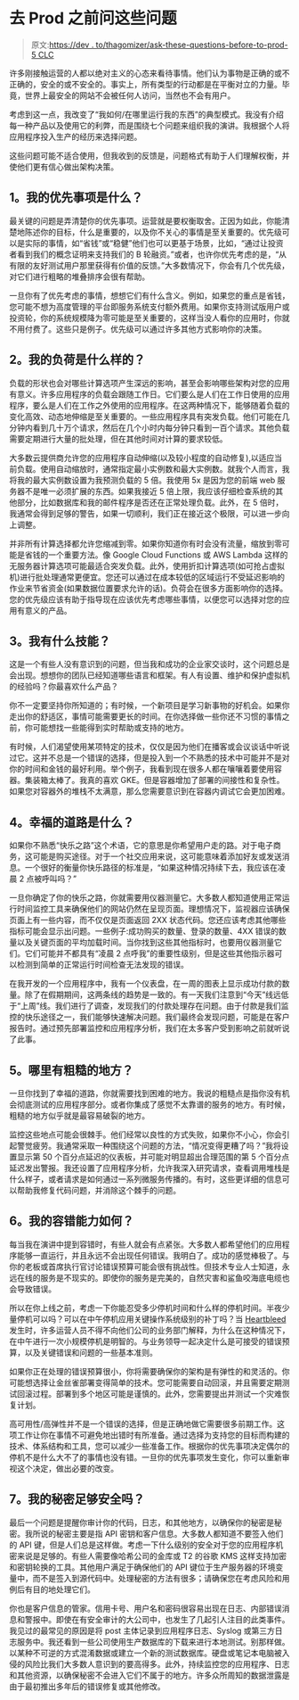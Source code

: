 # 去 Prod 之前问这些问题

> 原文:[https://dev . to/thagomizer/ask-these-questions-before-to-prod-5 CLC](https://dev.to/thagomizer/ask-these-questions-before-going-to-prod-5clc)

许多刚接触运营的人都以绝对主义的心态来看待事情。他们认为事物是正确的或不正确的，安全的或不安全的。事实上，所有类型的行动都是在平衡对立的力量。毕竟，世界上最安全的网站不会被任何人访问，当然也不会有用户。

考虑到这一点，我改变了“我如何/在哪里运行我的东西”的典型模式。我没有介绍每一种产品以及使用它的利弊，而是围绕七个问题来组织我的演讲。我根据个人将应用程序投入生产的经历来选择问题。

这些问题可能不适合使用，但我收到的反馈是，问题格式有助于人们理解权衡，并使他们更有信心做出架构决策。

## 1。我的优先事项是什么？

最关键的问题是弄清楚你的优先事项。运营就是要权衡取舍。正因为如此，你能清楚地陈述你的目标，什么是重要的，以及你不关心的事情是至关重要的。优先级可以是实际的事情，如“省钱”或“稳健”他们也可以更基于场景，比如，“通过让投资者看到我们的概念证明来支持我们的 B 轮融资。”或者，也许你优先考虑的是，“从有限的友好测试用户那里获得有价值的反馈。”大多数情况下，你会有几个优先级，对它们进行粗略的堆叠排序会很有帮助。

一旦你有了优先考虑的事情，想想它们有什么含义。例如，如果您的重点是省钱，您可能不想为高度管理的平台即服务系统支付额外费用。如果你支持测试版用户或投资轮，你的系统规模降为零可能是至关重要的，这样当没人看你的应用时，你就不用付费了。这些只是例子。优先级可以通过许多其他方式影响你的决策。

## 2。我的负荷是什么样的？

负载的形状也会对哪些计算选项产生深远的影响，甚至会影响哪些架构对您的应用有意义。许多应用程序的负载会跟随工作日。它们要么是人们在工作日使用的应用程序，要么是人们在工作之外使用的应用程序。在这两种情况下，能够随着负载的变化高效、动态地伸缩是至关重要的。一些应用程序具有突发负载。他们可能在几分钟内看到几十万个请求，然后在几个小时内每分钟只看到一百个请求。其他负载需要定期进行大量的批处理，但在其他时间对计算的要求较低。

大多数云提供商允许您的应用程序自动伸缩(以及较小程度的自动修复),以适应当前负载。使用自动缩放时，通常指定最小实例数和最大实例数。就我个人而言，我将我的最大实例数设置为我预测负载的 5 倍。我使用 5x 是因为您的前端 web 服务器不是唯一必须扩展的东西。如果我接近 5 倍上限，我应该仔细检查系统的其他部分，比如数据库和我的邮件程序是否还在正常处理负载。此外，在 5 倍时，我通常会得到足够的警告，如果一切顺利，我们正在接近这个极限，可以进一步向上调整。

并非所有计算选择都允许您缩减到零。如果你知道你有时会没有流量，缩放到零可能是省钱的一个重要方法。像 Google Cloud Functions 或 AWS Lambda 这样的无服务器计算选项可能最适合突发负载。此外，使用折扣计算选项(如可抢占虚拟机)进行批处理通常更便宜。您还可以通过在成本较低的区域运行不受延迟影响的作业来节省资金(如果数据位置要求允许的话)。负荷会在很多方面影响你的选择。您的优先级应该有助于指导现在应该优先考虑哪些事情，以便您可以选择对您的应用有意义的产品。

## 3。我有什么技能？

这是一个有些人没有意识到的问题，但当我和成功的企业家交谈时，这个问题总是会出现。想想你的团队已经知道哪些语言和框架。有人有设置、维护和保护虚拟机的经验吗？你最喜欢什么产品？

你不一定要坚持你所知道的；有时候，一个新项目是学习新事物的好机会。如果你走出你的舒适区，事情可能需要更长的时间。在你选择做一些你还不习惯的事情之前，你可能想找一些能得到实时帮助或支持的地方。

有时候，人们渴望使用某项特定的技术，仅仅是因为他们在播客或会议谈话中听说过它。这并不总是一个错误的选择，但是投入到一个不熟悉的技术中可能并不是对你的时间和金钱的最好利用。举个例子，我看到现在很多人都在嚷嚷着要使用容器。集装箱太棒了。我真的喜欢 GKE。但是容器增加了部署的间接性和复杂性。如果您对容器外的堆栈不太满意，那么您需要意识到在容器内调试它会更加困难。

## 4。幸福的道路是什么？

如果你不熟悉“快乐之路”这个术语，它的意思是你希望用户走的路。对于电子商务，这可能是购买途径。对于一个社交应用来说，这可能意味着添加好友或发送消息。一个很好的衡量你快乐路径的标准是，“如果这种情况持续下去，我应该在凌晨 2 点被呼叫吗？”

一旦你确定了你的快乐之路，你就需要用仪器测量它。大多数人都知道使用正常运行时间监控工具来确保他们的网站仍然在呈现页面。理想情况下，监视器应该确保页面上有一些内容，而不仅仅是页面返回 2XX 状态代码。您还应该考虑其他哪些指标可能会显示出问题。一些例子:成功购买的数量、登录的数量、4XX 错误的数量以及关键页面的平均加载时间。当你找到这些其他指标时，也要用仪器测量它们。它们可能并不都具有“凌晨 2 点呼我”的重要性级别，但是这些其他指示器可以检测到简单的正常运行时间检查无法发现的错误。

在我开发的一个应用程序中，我有一个仪表盘，在一周的图表上显示成功付款的数量。除了在假期期间，这两条线的趋势是一致的。有一天我们注意到“今天”线远低于“上周”线。我们进行了调查，发现我们的付款处理存在问题。由于付款是我们监控的快乐途径之一，我们能够快速解决问题。我们最终会发现问题，可能是在客户报告时。通过预先部署监控和应用程序分析，我们在太多客户受到影响之前就听说了此事。

## 5。哪里有粗糙的地方？

一旦你找到了幸福的道路，你就需要找到困难的地方。我说的粗糙点是指你没有机会彻底测试的应用程序部分。或者你集成了感觉不太靠谱的服务的地方。有时候，粗糙的地方似乎就是最容易破裂的地方。

监控这些地点可能会很棘手。他们经常以良性的方式失败，如果你不小心，你会引起警觉疲劳。我通常采取一种围绕这个问题的方法，“情况变得更糟了吗？”我将设置显示第 50 个百分点延迟的仪表板，并可能对明显超出合理范围的第 5 个百分点延迟发出警报。我还设置了应用程序分析，允许我深入研究请求，查看调用堆栈是什么样子，或者请求是如何通过一系列微服务传播的。有时，这些更详细的信息可以帮助我修复代码问题，并消除这个棘手的问题。

## 6。我的容错能力如何？

每当我在演讲中提到容错时，有些人就会有点紧张。大多数人都希望他们的应用程序能够一直运行，并且永远不会出现任何错误。我明白了。成功的感觉棒极了。与你的老板或首席执行官讨论错误预算可能会很有挑战性。但技术专业人士知道，永远在线的服务是不现实的。即使你的服务是完美的，自然灾害和鲨鱼咬海底电缆也会导致错误。

所以在你上线之前，考虑一下你能忍受多少停机时间和什么样的停机时间。半夜少量停机可以吗？可以在中午停机应用关键操作系统级别的补丁吗？当 [Heartbleed](https://en.wikipedia.org/wiki/Heartbleed) 发生时，许多运营人员不得不向他们公司的业务部门解释，为什么在这种情况下，在中午进行一次小规模停机是明智的。与业务领导一起决定什么是可接受的错误预算，以及关键错误和问题的一些基本准则。

如果你正在处理的错误预算很小，你将需要确保你的架构是有弹性的和灵活的。你可能想选择让金丝雀部署变得简单的技术。您可能需要自动回滚，并且需要定期测试回滚过程。部署到多个地区可能是谨慎的。此外，您需要提出并测试一个灾难恢复计划。

高可用性/高弹性并不是一个错误的选择，但是正确地做它需要很多前期工作。这项工作让你在事情不可避免地出错时有所准备。通过选择为支持您的目标而构建的技术、体系结构和工具，您可以减少一些准备工作。根据你的优先事项决定偶尔的停机不是什么大不了的事情也没有错。一旦你的优先事项发生变化，你可以重新审视这个决定，做出必要的改变。

## 7。我的秘密足够安全吗？

最后一个问题是提醒你审计你的代码，日志，和其他地方，以确保你的秘密是秘密。我所说的秘密主要是指 API 密钥和客户信息。大多数人都知道不要签入他们的 API 键，但是人们总是这样做。考虑一下什么级别的安全对于您的应用程序机密来说是足够的。有些人需要像哈希公司的金库或 T2 的谷歌 KMS 这样支持加密和密钥轮换的工具。其他用户满足于确保他们的 API 键位于生产服务器的环境变量中，而不是签入到源代码中。处理秘密的方法有很多；请确保您在考虑风险和用例后有目的地处理它们。

你也是客户信息的管家。信用卡号、用户名和密码很容易出现在日志、内部错误消息和警报中。即使在有安全审计的大公司中，也发生了几起引人注目的此类事件。我见过的最常见的原因是将 post 主体记录到应用程序日志、Syslog 或第三方日志服务中。我还看到一些公司使用生产数据库的下载来进行本地测试。别那样做。以某种不可逆的方式混淆数据或建立一个新的测试数据库。硬盘或笔记本电脑被入侵的风险比我们大多数人意识到的要高得多。此外，持续监控您的应用程序、日志和其他资源，以确保秘密不会进入它们不属于的地方。许多众所周知的数据泄露是由于最初推出多年后的错误修复或其他修改。